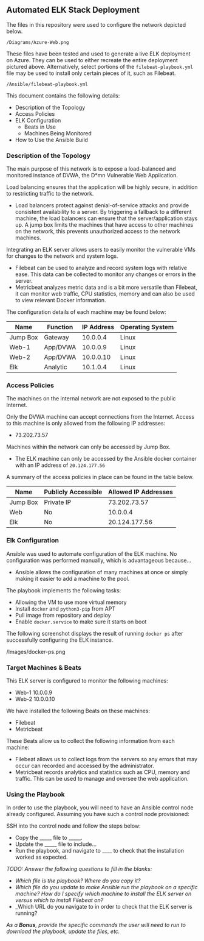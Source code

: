 ## Automated ELK Stack Deployment

The files in this repository were used to configure the network depicted below.

  `/Diagrams/Azure-Web.png`

These files have been tested and used to generate a live ELK deployment on Azure. They can be used to either recreate the entire deployment pictured above. Alternatively, select portions of the `filebeat-playbook.yml` file may be used to install only certain pieces of it, such as Filebeat.

  `/Ansible/filebeat-playbook.yml`

This document contains the following details:
- Description of the Topology
- Access Policies
- ELK Configuration
  - Beats in Use
  - Machines Being Monitored
- How to Use the Ansible Build


### Description of the Topology

The main purpose of this network is to expose a load-balanced and monitored instance of DVWA, the D*mn Vulnerable Web Application.

Load balancing ensures that the application will be highly secure, in addition to restricting traffic to the network.
- Load balancers protect against denial-of-service attacks and provide consistent availability to a server. By triggering a fallback to 
  a different machine, the load balancers can ensure that the server/application stays up. A jump box limits the machines that have access 
  to other machines on the network, this prevents unauthorized access to the network machines. 

Integrating an ELK server allows users to easily monitor the vulnerable VMs for changes to the network and system logs.
- Filebeat can be used to analyze and record system logs with relative ease. This data can be collected to monitor any changes or errors in the server. 
- Metricbeat analyzes metric data and is a bit more versatile than Filebeat, it can monitor web traffic, CPU statistics, memory and can also be used to view relevant Docker information. 

The configuration details of each machine may be found below:

| Name     | Function | IP Address | Operating System |
|----------|----------|------------|------------------|
| Jump Box | Gateway  | 10.0.0.4   | Linux            |
| Web-1    | App/DVWA | 10.0.0.9   | Linux            |
| Web-2    | App/DVWA | 10.0.0.10  | Linux            |
| Elk      | Analytic | 10.1.0.4   | Linux            |

### Access Policies

The machines on the internal network are not exposed to the public Internet. 

Only the DVWA machine can accept connections from the Internet. Access to this machine is only allowed from the following IP addresses:
- 73.202.73.57

Machines within the network can only be accessed by Jump Box.
- The ELK machine can only be accessed by the Ansible docker container with an IP address of `20.124.177.56`

A summary of the access policies in place can be found in the table below.

| Name     | Publicly Accessible | Allowed IP Addresses |
|----------|---------------------|----------------------|
| Jump Box | Private IP          | 73.202.73.57         |
| Web      | No                  | 10.0.0.4             |
| Elk      | No                  | 20.124.177.56        |

### Elk Configuration

Ansible was used to automate configuration of the ELK machine. No configuration was performed manually, which is advantageous because...
- Ansible allows the configuration of many machines at once or simply making it easier to add a machine to the pool. 

The playbook implements the following tasks:
- Allowing the VM to use more virtual memory
- Install `docker` and `python3-pip` from APT
- Pull image from repository and deploy
- Enable `docker.service` to make sure it starts on boot

The following screenshot displays the result of running `docker ps` after successfully configuring the ELK instance.

/Images/docker-ps.png

### Target Machines & Beats
This ELK server is configured to monitor the following machines:
- Web-1 10.0.0.9
- Web-2 10.0.0.10

We have installed the following Beats on these machines:
- Filebeat
- Metricbeat

These Beats allow us to collect the following information from each machine:
- Filebeat allows us to collect logs from the servers so any errors that may occur can recorded and accessed by the administrator. 
- Metricbeat records analytics and statistics such as CPU, memory and traffic. This can be used to manage and oversee the web application.

### Using the Playbook
In order to use the playbook, you will need to have an Ansible control node already configured. Assuming you have such a control node provisioned: 

SSH into the control node and follow the steps below:
- Copy the _____ file to _____.
- Update the _____ file to include...
- Run the playbook, and navigate to ____ to check that the installation worked as expected.

_TODO: Answer the following questions to fill in the blanks:_
- _Which file is the playbook? Where do you copy it?_
- _Which file do you update to make Ansible run the playbook on a specific machine? How do I specify which machine to install the ELK server on versus which to install Filebeat on?_
- _Which URL do you navigate to in order to check that the ELK server is running?

_As a **Bonus**, provide the specific commands the user will need to run to download the playbook, update the files, etc._
